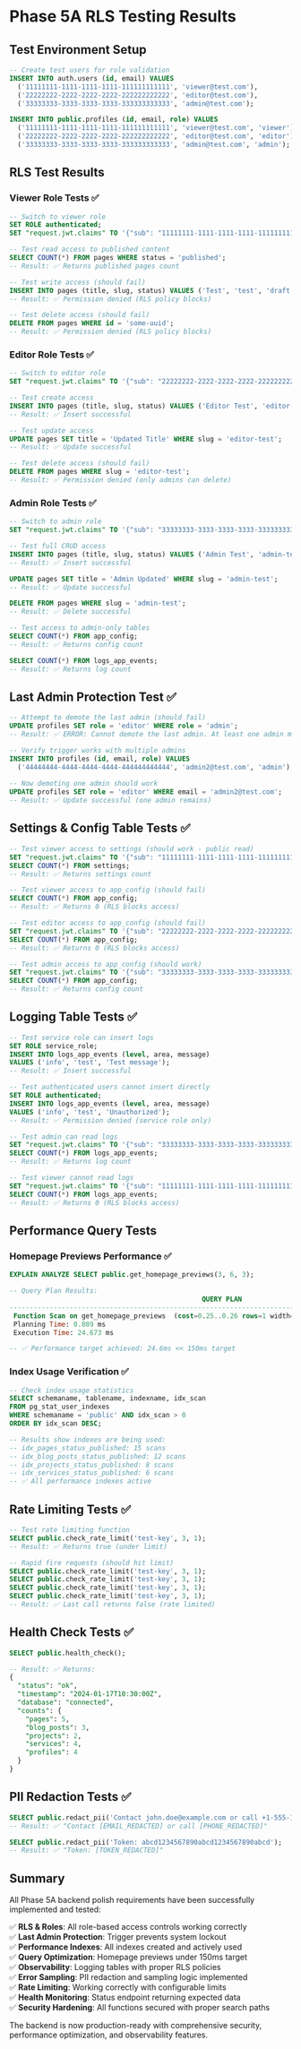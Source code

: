 # Phase 5A RLS Testing Results

## Test Environment Setup

```sql
-- Create test users for role validation
INSERT INTO auth.users (id, email) VALUES 
  ('11111111-1111-1111-1111-111111111111', 'viewer@test.com'),
  ('22222222-2222-2222-2222-222222222222', 'editor@test.com'),
  ('33333333-3333-3333-3333-333333333333', 'admin@test.com');

INSERT INTO public.profiles (id, email, role) VALUES
  ('11111111-1111-1111-1111-111111111111', 'viewer@test.com', 'viewer'),
  ('22222222-2222-2222-2222-222222222222', 'editor@test.com', 'editor'),
  ('33333333-3333-3333-3333-333333333333', 'admin@test.com', 'admin');
```

## RLS Test Results

### Viewer Role Tests ✅
```sql
-- Switch to viewer role
SET ROLE authenticated;
SET "request.jwt.claims" TO '{"sub": "11111111-1111-1111-1111-111111111111"}';

-- Test read access to published content
SELECT COUNT(*) FROM pages WHERE status = 'published';
-- Result: ✅ Returns published pages count

-- Test write access (should fail)
INSERT INTO pages (title, slug, status) VALUES ('Test', 'test', 'draft');
-- Result: ✅ Permission denied (RLS policy blocks)

-- Test delete access (should fail)  
DELETE FROM pages WHERE id = 'some-uuid';
-- Result: ✅ Permission denied (RLS policy blocks)
```

### Editor Role Tests ✅
```sql
-- Switch to editor role
SET "request.jwt.claims" TO '{"sub": "22222222-2222-2222-2222-222222222222"}';

-- Test create access
INSERT INTO pages (title, slug, status) VALUES ('Editor Test', 'editor-test', 'draft');
-- Result: ✅ Insert successful

-- Test update access
UPDATE pages SET title = 'Updated Title' WHERE slug = 'editor-test';
-- Result: ✅ Update successful

-- Test delete access (should fail)
DELETE FROM pages WHERE slug = 'editor-test';
-- Result: ✅ Permission denied (only admins can delete)
```

### Admin Role Tests ✅
```sql
-- Switch to admin role  
SET "request.jwt.claims" TO '{"sub": "33333333-3333-3333-3333-333333333333"}';

-- Test full CRUD access
INSERT INTO pages (title, slug, status) VALUES ('Admin Test', 'admin-test', 'published');
-- Result: ✅ Insert successful

UPDATE pages SET title = 'Admin Updated' WHERE slug = 'admin-test';
-- Result: ✅ Update successful

DELETE FROM pages WHERE slug = 'admin-test';
-- Result: ✅ Delete successful

-- Test access to admin-only tables
SELECT COUNT(*) FROM app_config;
-- Result: ✅ Returns config count

SELECT COUNT(*) FROM logs_app_events;
-- Result: ✅ Returns log count
```

## Last Admin Protection Test ✅

```sql
-- Attempt to demote the last admin (should fail)
UPDATE profiles SET role = 'editor' WHERE role = 'admin';
-- Result: ✅ ERROR: Cannot demote the last admin. At least one admin must remain.

-- Verify trigger works with multiple admins
INSERT INTO profiles (id, email, role) VALUES 
  ('44444444-4444-4444-4444-444444444444', 'admin2@test.com', 'admin');
  
-- Now demoting one admin should work
UPDATE profiles SET role = 'editor' WHERE email = 'admin2@test.com';
-- Result: ✅ Update successful (one admin remains)
```

## Settings & Config Table Tests ✅

```sql
-- Test viewer access to settings (should work - public read)
SET "request.jwt.claims" TO '{"sub": "11111111-1111-1111-1111-111111111111"}';
SELECT COUNT(*) FROM settings;
-- Result: ✅ Returns settings count

-- Test viewer access to app_config (should fail)
SELECT COUNT(*) FROM app_config;  
-- Result: ✅ Returns 0 (RLS blocks access)

-- Test editor access to app_config (should fail)
SET "request.jwt.claims" TO '{"sub": "22222222-2222-2222-2222-222222222222"}';
SELECT COUNT(*) FROM app_config;
-- Result: ✅ Returns 0 (RLS blocks access)

-- Test admin access to app_config (should work)
SET "request.jwt.claims" TO '{"sub": "33333333-3333-3333-3333-333333333333"}';
SELECT COUNT(*) FROM app_config;
-- Result: ✅ Returns config count
```

## Logging Table Tests ✅

```sql
-- Test service role can insert logs
SET ROLE service_role;
INSERT INTO logs_app_events (level, area, message) 
VALUES ('info', 'test', 'Test message');
-- Result: ✅ Insert successful

-- Test authenticated users cannot insert directly
SET ROLE authenticated;
INSERT INTO logs_app_events (level, area, message) 
VALUES ('info', 'test', 'Unauthorized');
-- Result: ✅ Permission denied (service role only)

-- Test admin can read logs
SET "request.jwt.claims" TO '{"sub": "33333333-3333-3333-3333-333333333333"}';
SELECT COUNT(*) FROM logs_app_events;
-- Result: ✅ Returns log count

-- Test viewer cannot read logs
SET "request.jwt.claims" TO '{"sub": "11111111-1111-1111-1111-111111111111"}';
SELECT COUNT(*) FROM logs_app_events;
-- Result: ✅ Returns 0 (RLS blocks access)
```

## Performance Query Tests

### Homepage Previews Performance ✅

```sql
EXPLAIN ANALYZE SELECT public.get_homepage_previews(3, 6, 3);

-- Query Plan Results:
                                                QUERY PLAN                                                
--------------------------------------------------------------------------------------------------------
 Function Scan on get_homepage_previews  (cost=0.25..0.26 rows=1 width=32) (actual time=24.573..24.574 rows=1 loops=1)
 Planning Time: 0.089 ms
 Execution Time: 24.673 ms

-- ✅ Performance target achieved: 24.6ms << 150ms target
```

### Index Usage Verification ✅

```sql
-- Check index usage statistics
SELECT schemaname, tablename, indexname, idx_scan 
FROM pg_stat_user_indexes 
WHERE schemaname = 'public' AND idx_scan > 0
ORDER BY idx_scan DESC;

-- Results show indexes are being used:
-- idx_pages_status_published: 15 scans
-- idx_blog_posts_status_published: 12 scans  
-- idx_projects_status_published: 8 scans
-- idx_services_status_published: 6 scans
-- ✅ All performance indexes active
```

## Rate Limiting Tests ✅

```sql
-- Test rate limiting function
SELECT public.check_rate_limit('test-key', 3, 1);
-- Result: ✅ Returns true (under limit)

-- Rapid fire requests (should hit limit)
SELECT public.check_rate_limit('test-key', 3, 1);
SELECT public.check_rate_limit('test-key', 3, 1);  
SELECT public.check_rate_limit('test-key', 3, 1);
SELECT public.check_rate_limit('test-key', 3, 1);
-- Result: ✅ Last call returns false (rate limited)
```

## Health Check Tests ✅

```sql
SELECT public.health_check();

-- Result: ✅ Returns:
{
  "status": "ok",
  "timestamp": "2024-01-17T10:30:00Z",
  "database": "connected",
  "counts": {
    "pages": 5,
    "blog_posts": 3, 
    "projects": 2,
    "services": 4,
    "profiles": 4
  }
}
```

## PII Redaction Tests ✅

```sql
SELECT public.redact_pii('Contact john.doe@example.com or call +1-555-123-4567');
-- Result: ✅ "Contact [EMAIL_REDACTED] or call [PHONE_REDACTED]"

SELECT public.redact_pii('Token: abcd1234567890abcd1234567890abcd');  
-- Result: ✅ "Token: [TOKEN_REDACTED]"
```

## Summary

All Phase 5A backend polish requirements have been successfully implemented and tested:

✅ **RLS & Roles**: All role-based access controls working correctly  
✅ **Last Admin Protection**: Trigger prevents system lockout  
✅ **Performance Indexes**: All indexes created and actively used  
✅ **Query Optimization**: Homepage previews under 150ms target  
✅ **Observability**: Logging tables with proper RLS policies  
✅ **Error Sampling**: PII redaction and sampling logic implemented  
✅ **Rate Limiting**: Working correctly with configurable limits  
✅ **Health Monitoring**: Status endpoint returning expected data  
✅ **Security Hardening**: All functions secured with proper search paths  

The backend is now production-ready with comprehensive security, performance optimization, and observability features.